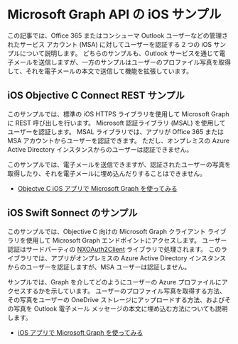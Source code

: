 # <a name="ios-samples-for-the-microsoft-graph-api"></a>Microsoft Graph API の iOS サンプル
この記事では、Office 365 またはコンシューマ Outlook ユーザーなどの管理されたサービス アカウント (MSA) に対してユーザーを認証する 2 つの iOS サンプルについて説明します。 どちらのサンプルも、Outlook サービスを通じて電子メールを送信しますが、一方のサンプルはユーザーのプロファイル写真を取得して、それを電子メールの本文で送信して機能を拡張しています。

## <a name="ios-objective-c-connect-rest-sample"></a>iOS Objective C Connect REST サンプル
このサンプルでは、標準の iOS HTTPS ライブラリを使用して Microsoft Graph に REST 呼び出しを行います。 Microsoft 認証ライブラリ (MSAL) を使用してユーザーを認証します。 MSAL ライブラリでは、アプリが Office 365 または MSA アカウントからユーザーを認証できます。 ただし、オンプレミスの Azure Active Directory インスタンスからのユーザーは認証できません。

このサンプルでは、電子メールを送信できますが、認証されたユーザーの写真を取得したり、それを電子メールに埋め込んだりすることはできません。

- [Objectve C iOS アプリで Microsoft Graph を使ってみる](ios_objectivec.md)

## <a name="ios-swift-sonnect-sample"></a>iOS Swift Sonnect のサンプル
このサンプルでは、Objective C 向けの Microsoft Graph クライアント ライブラリを使用して Microsoft Graph エンドポイントにアクセスします。 ユーザー認証はサードパーティの [NXOAuth2Client](https://github.com/nxtbgthng/OAuth2Client) ライブラリで処理されます。 このライブラリでは、アプリがオンプレミスの Azure Active Directory インスタンスからのユーザーを認証しますが、MSA ユーザーは認証しません。

サンプルでは、Graph を介してどのようにユーザーの Azure プロファイルにアクセスするかを示しています。 ユーザーのプロファイル写真を取得する方法、その写真をユーザーの OneDrive ストレージにアップロードする方法、およびその写真を Outlook 電子メール メッセージの本文に埋め込む方法についても説明します。

- [iOS アプリで Microsoft Graph を使ってみる](ios_swift.md)